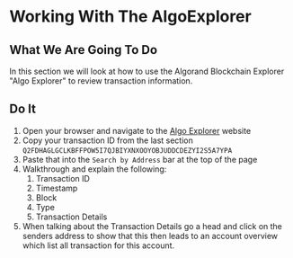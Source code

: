 # Working With The AlgoExplorer

## What We Are Going To Do
In this section we will look at how to use the Algorand Blockchain Explorer "Algo Explorer" to review transaction information.

<!-- Transaction ID to use: Q2FDHAGLGCLKBFFPOW5I7QJBIYXNXOOYOBJUDDCDEZYI2S5A7YPA -->


## Do It
1. Open your browser and navigate to the [Algo Explorer](https://testnet.algoexplorer.io/) website
2. Copy your transaction ID from the last section `Q2FDHAGLGCLKBFFPOW5I7QJBIYXNXOOYOBJUDDCDEZYI2S5A7YPA`
3. Paste that into the `Search by Address` bar at the top of the page
4. Walkthrough and explain the following:
   1. Transaction ID
   2. Timestamp
   3. Block
   4. Type
   5. Transaction Details
5. When talking about the Transaction Details go a head and click on the senders address to show that this then leads to an account overview which list all transaction for this account.